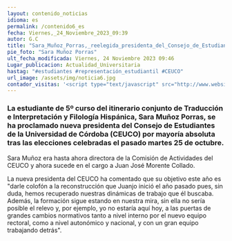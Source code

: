 ```yaml
---
layout: contenido_noticias
idioma: es
permalink: /contenido6_es
fecha: Viernes,_24_Noviembre_2023_09:39
autor: G.C
title: "Sara_Muñoz_Porras,_reelegida_presidenta_del_Consejo_de_Estudiantes_de_la_UCO_(CEUCO)"
pie_foto: "Sara Muñoz Porras"
ult_fecha_modificada: Viernes, 24 Noviembre 2023 09:46
Lugar_publicacion: Actualidad_Universitaria
hastag: "#estudiantes #representación_estudiantil #CEUCO"
url_image: /assets/img/noticia6.jpg
contador_visitas: '<script type="text/javascript" src="http://www.websitegoodies.com/counter.php?id=75443&color=%231253bd"></script>'
---
```


### La estudiante de 5º curso del itinerario conjunto de Traducción e Interpretación y Filología Hispánica, Sara Muñoz Porras, se ha proclamado nueva presidenta del Consejo de Estudiantes de la Universidad de Córdoba (CEUCO) por mayoría absoluta tras las elecciones celebradas el pasado martes 25 de octubre.

Sara Muñoz era hasta ahora directora de la Comisión de Actividades del CEUCO y ahora sucede en el cargo a Juan José Morente Collado.

La nueva presidenta del CEUCO ha comentado que su objetivo este año es "darle colofón a la reconstrucción que Juanjo inició el año pasado pues, sin duda, hemos recuperado nuestras dinámicas de trabajo que él buscaba. Además, la formación sigue estando en nuestra mira, sin ella no sería posible el relevo y, por ejemplo, yo no estaría aquí hoy, a las puertas de grandes cambios normativos tanto a nivel interno por el nuevo equipo rectoral, como a nivel autonómico y nacional, y con un gran equipo trabajando detrás".
